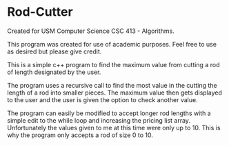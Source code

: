 # Rod-Cutter

Created for USM Computer Science CSC 413 - Algorithms.

This program was created for use of academic purposes. Feel free to use as desired but please give credit.

This is a simple c++ program to find the maximum value from cutting a rod of length designated by the user. 

The program uses a recursive call to find the most value in the cutting the length of a rod into smaller pieces. 
The maximum value then gets displayed to the user and the user is given the option to check another value. 

The program can easily be modified to accept longer rod lengths with a simple edit to the while loop and increasing the pricing list array. Unfortunately the values given to me at this time were only up to 10. This is why the program only accepts a rod of size 0 to 10. 

